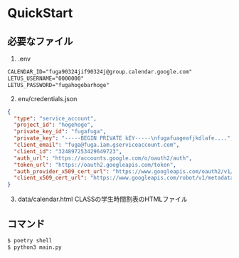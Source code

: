 # QuickStart

## 必要なファイル

1. .env
```txt
CALENDAR_ID="fuga90324jif90324j@group.calendar.google.com"
LETUS_USERNAME="0000000"
LETUS_PASSWORD="fugahogebarhoge"
```

2. env/credentials.json
```json
{
  "type": "service_account",
  "project_id": "hogehoge",
  "private_key_id": "fugafuga",
  "private_key": "-----BEGIN PRIVATE kEY-----\nfugafuageafjkdlafe....",
  "client_email": "fuga@fuga.iam.gserviceaccount.com",
  "client_id": "324897253429649723",
  "auth_url": "https://accounts.google.com/o/oauth2/auth",
  "token_url": "https://oauth2.googleapis.com/token",
  "auth_provider_x509_cert_url": "https://www.googleapis.com/oauth2/v1/certs",
  "client_x509_cert_url": "https://www.googleapis.com/robot/v1/metadata/fjifjilajsfielji..."
}
```

3. data/calendar.html
  CLASSの学生時間割表のHTMLファイル

## コマンド
```bash
$ poetry shell
$ python3 main.py
```
